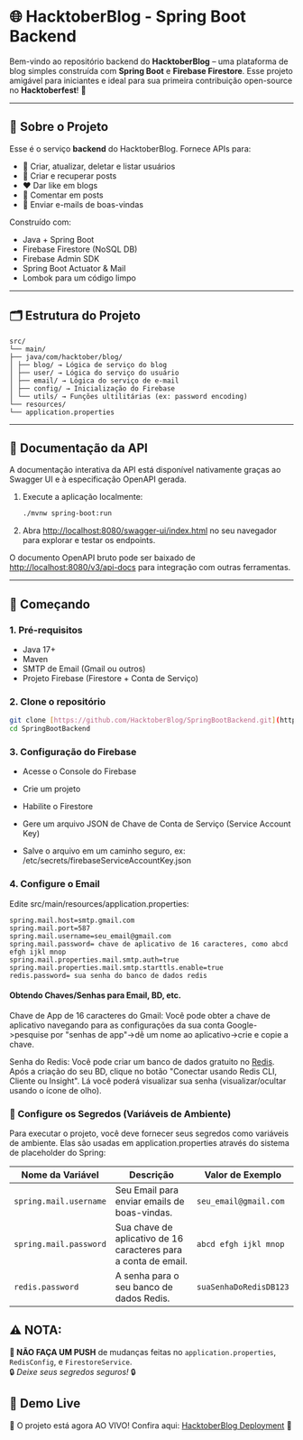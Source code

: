 <!-- Translated by @phquartin — status: final -->

# 🌐 HacktoberBlog - Spring Boot Backend

Bem-vindo ao repositório backend do **HacktoberBlog** – uma plataforma de blog simples construída com **Spring Boot** e **Firebase Firestore**.  Esse projeto amigável para iniciantes e ideal para sua primeira contribuição open-source no **Hacktoberfest**! 🎉

---

## 📌 Sobre o Projeto

Esse é o serviço **backend** do HacktoberBlog. Fornece APIs para:

- 👤 Criar, atualizar, deletar e listar usuários
- 📝 Criar e recuperar posts
- ❤️ Dar like em blogs
- 💬 Comentar em posts
- 📧 Enviar e-mails de boas-vindas

Construído com:
- Java + Spring Boot
- Firebase Firestore (NoSQL DB)
- Firebase Admin SDK
- Spring Boot Actuator & Mail
- Lombok para um código limpo

---

## 🗂️ Estrutura do Projeto

```
src/
└── main/
├── java/com/hacktober/blog/
│ ├── blog/ → Lógica de serviço do blog
│ ├── user/ → Lógica do serviço do usuário
│ ├── email/ → Lógica do serviço de e-mail
│ ├── config/ → Inicialização do Firebase
│ └── utils/ → Funções ultilitárias (ex: password encoding)
└── resources/
└── application.properties
```

---

## 📘 Documentação da API

A documentação interativa da API está disponível nativamente graças ao Swagger UI e à especificação OpenAPI gerada.

1.  Execute a aplicação localmente:

    ```bash
    ./mvnw spring-boot:run
    ```

2.  Abra [http://localhost:8080/swagger-ui/index.html](http://localhost:8080/swagger-ui/index.html) no seu navegador para explorar e testar os endpoints.

O documento OpenAPI bruto pode ser baixado de [http://localhost:8080/v3/api-docs](http://localhost:8080/v3/api-docs) para integração com outras ferramentas.

---

## 🚀 Começando

### 1. Pré-requisitos

-   Java 17+
-   Maven
-   SMTP de Email (Gmail ou outros)
-   Projeto Firebase (Firestore + Conta de Serviço)

### 2. Clone o repositório

```bash
git clone [https://github.com/HacktoberBlog/SpringBootBackend.git](https://github.com/HacktoberBlog/SpringBootBackend.git)
cd SpringBootBackend
```

### 3. Configuração do Firebase

- Acesse o Console do Firebase

- Crie um projeto

- Habilite o Firestore

- Gere um arquivo JSON de Chave de Conta de Serviço (Service Account Key)

- Salve o arquivo em um caminho seguro, ex: /etc/secrets/firebaseServiceAccountKey.json

### 4. Configure o Email

Edite src/main/resources/application.properties:

```
spring.mail.host=smtp.gmail.com
spring.mail.port=587
spring.mail.username=seu_email@gmail.com
spring.mail.password= chave de aplicativo de 16 caracteres, como abcd efgh ijkl mnop
spring.mail.properties.mail.smtp.auth=true
spring.mail.properties.mail.smtp.starttls.enable=true
redis.password= sua senha do banco de dados redis
```

#### Obtendo Chaves/Senhas para Email, BD, etc.
Chave de App de 16 caracteres do Gmail: Você pode obter a chave de aplicativo navegando para as configurações da sua conta Google->pesquise por "senhas de app"->dê um nome ao aplicativo->crie e copie a chave.

Senha do Redis: Você pode criar um banco de dados gratuito no [Redis](https://redis.io/). Após a criação do seu BD, clique no botão "Conectar usando Redis CLI, Cliente ou Insight". Lá você poderá visualizar sua senha (visualizar/ocultar usando o ícone de olho).


### 🔑 Configure os Segredos (Variáveis de Ambiente)

Para executar o projeto, você deve fornecer seus segredos como variáveis de ambiente.
Elas são usadas em application.properties através do sistema de placeholder do Spring:

| Nome da Variável       | Descrição                                                       | Valor de Exemplo       |
|------------------------|-----------------------------------------------------------------|------------------------|
| `spring.mail.username` | Seu Email para enviar emails de boas-vindas.                    | `seu_email@gmail.com`  |
| `spring.mail.password` | Sua chave de aplicativo de 16 caracteres para a conta de email. | `abcd efgh ijkl mnop`  |
| `redis.password`       | A senha para o seu banco de dados Redis.                        | `suaSenhaDoRedisDB123` |


## ⚠️ **NOTA:**
**🚫 NÃO FAÇA UM PUSH** de mudanças feitas no `application.properties`, `RedisConfig`, e `FirestoreService`.  
🔒 _Deixe seus segredos seguros!_ 🔒

## 🚀 Demo Live
🎉 O projeto está agora AO VIVO! Confira aqui: [HacktoberBlog Deployment](https://springbootbackend-onuz.onrender.com) 🌟  
